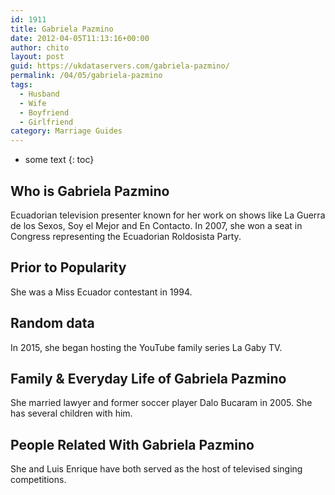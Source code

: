 ```yaml
---
id: 1911
title: Gabriela Pazmino
date: 2012-04-05T11:13:16+00:00
author: chito
layout: post
guid: https://ukdataservers.com/gabriela-pazmino/
permalink: /04/05/gabriela-pazmino
tags:
  - Husband
  - Wife
  - Boyfriend
  - Girlfriend
category: Marriage Guides
---
```


* some text
{: toc}


## Who is  Gabriela Pazmino
                  
                  
                  
Ecuadorian television presenter known for her work on shows like La Guerra de los Sexos, Soy el Mejor and En Contacto. In 2007, she won a seat in Congress representing the Ecuadorian Roldosista Party.
                  
                
                
                
## Prior to Popularity 
                  
                  
                  
She was a Miss Ecuador contestant in 1994.
                  
                
                
                
## Random data 
                  
                  
                  
In 2015, she began hosting the YouTube family series La Gaby TV.
                  
                
                
                
## Family & Everyday Life of Gabriela Pazmino
                  
                  
                  
She married lawyer and former soccer player Dalo Bucaram in 2005. She has several children with him.
                  
                
                
                
## People Related With  Gabriela Pazmino
                  
                  
                  
She and Luis Enrique have both served as the host of televised singing competitions.
                  
                
              
            
          
          
          
    
    
  
